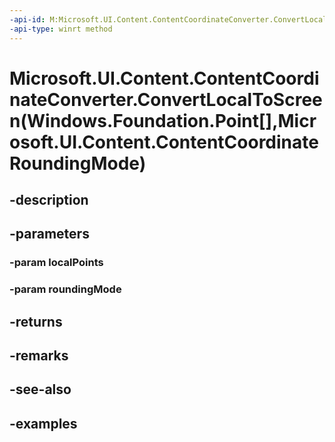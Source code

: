 ```yaml
---
-api-id: M:Microsoft.UI.Content.ContentCoordinateConverter.ConvertLocalToScreen(Windows.Foundation.Point[],Microsoft.UI.Content.ContentCoordinateRoundingMode)
-api-type: winrt method
---
```


# Microsoft.UI.Content.ContentCoordinateConverter.ConvertLocalToScreen(Windows.Foundation.Point[],Microsoft.UI.Content.ContentCoordinateRoundingMode)

<!--
public Windows.Graphics.PointInt32[] ConvertLocalToScreen (Windows.Foundation.Point[] localPoints, Microsoft.UI.Content.ContentCoordinateRoundingMode roundingMode);
-->


## -description

## -parameters

### -param localPoints

### -param roundingMode

## -returns

## -remarks

## -see-also

## -examples


